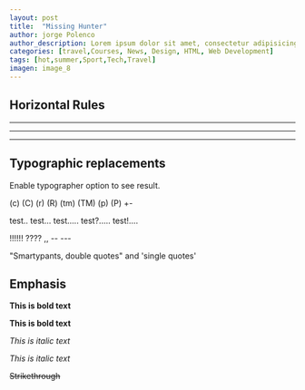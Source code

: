 ```yaml
---
layout: post
title:  "Missing Hunter"
author: jorge Polenco
author_description: Lorem ipsum dolor sit amet, consectetur adipisicing elit. Ducimus itaque, autem necessitatibus voluptate quod mollitia delectus aut, sunt placeat nam vero culpa sapiente consectetur similique, inventore eos fugit cupiditate numquam!
categories: [travel,Courses, News, Design, HTML, Web Development]
tags: [hot,summer,Sport,Tech,Travel]
imagen: image_8
---
```


## Horizontal Rules

___

---

***


## Typographic replacements

Enable typographer option to see result.

(c) (C) (r) (R) (tm) (TM) (p) (P) +-

test.. test... test..... test?..... test!....

!!!!!! ???? ,,  -- ---

"Smartypants, double quotes" and 'single quotes'


## Emphasis

**This is bold text**

__This is bold text__

*This is italic text*

_This is italic text_

~~Strikethrough~~

